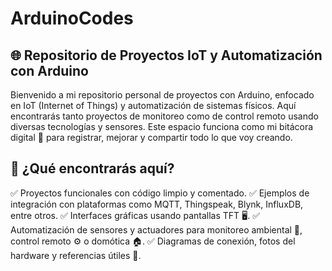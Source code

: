 # ArduinoCodes

## 🌐 Repositorio de Proyectos IoT y Automatización con Arduino
Bienvenido a mi repositorio personal de proyectos con Arduino, enfocado en IoT (Internet of Things) y automatización de sistemas físicos. Aquí encontrarás tanto proyectos de monitoreo como de control remoto usando diversas tecnologías y sensores. Este espacio funciona como mi bitácora digital 📔 para registrar, mejorar y compartir todo lo que voy creando.

## 📌 ¿Qué encontrarás aquí?
✅ Proyectos funcionales con código limpio y comentado.
✅ Ejemplos de integración con plataformas como MQTT, Thingspeak, Blynk, InfluxDB, entre otros.
✅ Interfaces gráficas usando pantallas TFT 🖥️.
✅ Automatización de sensores y actuadores para monitoreo ambiental 🌱, control remoto ⚙️ o domótica 🏠.
✅ Diagramas de conexión, fotos del hardware y referencias útiles 🔗.

